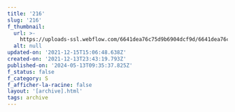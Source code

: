 ```yaml
---
title: '216'
slug: '216'
f_thumbnail:
  url: >-
    https://uploads-ssl.webflow.com/6641dea76c75d9b6904dcf9d/6641dea76c75d9b6904dd2af_216.jpg
  alt: null
updated-on: '2021-12-15T15:06:48.638Z'
created-on: '2021-12-13T23:43:19.793Z'
published-on: '2024-05-13T09:35:37.825Z'
f_status: false
f_category: S
f_afficher-la-racine: false
layout: '[archive].html'
tags: archive
---
```



